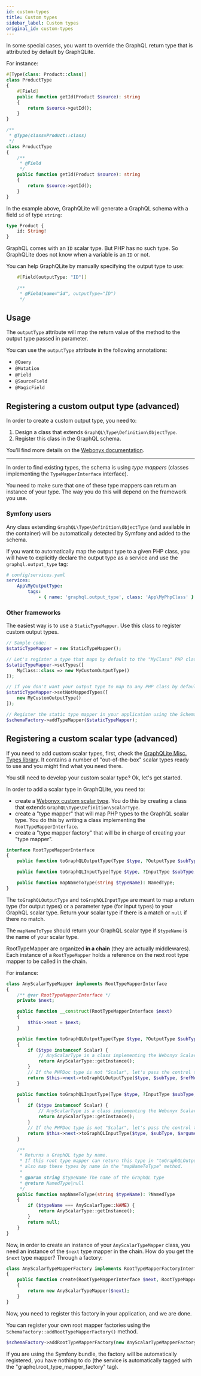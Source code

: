 ```yaml
---
id: custom-types
title: Custom types
sidebar_label: Custom types
original_id: custom-types
---
```


In some special cases, you want to override the GraphQL return type that is attributed by default by GraphQLite.

For instance:

<!--DOCUSAURUS_CODE_TABS-->
<!--PHP 8+-->
```php
#[Type(class: Product::class)]
class ProductType
{
    #[Field]
    public function getId(Product $source): string
    {
        return $source->getId();
    }
}
```
<!--PHP 7+-->
```php
/**
 * @Type(class=Product::class)
 */
class ProductType
{
    /**
     * @Field
     */
    public function getId(Product $source): string
    {
        return $source->getId();
    }
}
```
<!--END_DOCUSAURUS_CODE_TABS-->

In the example above, GraphQLite will generate a GraphQL schema with a field `id` of type `string`:

```graphql
type Product {
    id: String!
}
```

GraphQL comes with an `ID` scalar type. But PHP has no such type. So GraphQLite does not know when a variable
is an `ID` or not.

You can help GraphQLite by manually specifying the output type to use:

<!--DOCUSAURUS_CODE_TABS-->
<!--PHP 8+-->
```php
    #[Field(outputType: "ID")]
``` 
<!--PHP 7+-->
```php
    /**
     * @Field(name="id", outputType="ID")
     */
``` 
<!--END_DOCUSAURUS_CODE_TABS-->

## Usage

The `outputType` attribute will map the return value of the method to the output type passed in parameter.

You can use the `outputType` attribute in the following annotations:

* `@Query`
* `@Mutation`
* `@Field`
* `@SourceField`
* `@MagicField`

## Registering a custom output type (advanced)

In order to create a custom output type, you need to:

1. Design a class that extends `GraphQL\Type\Definition\ObjectType`.
2. Register this class in the GraphQL schema.

You'll find more details on the [Webonyx documentation](https://webonyx.github.io/graphql-php/type-system/object-types/).

---

In order to find existing types, the schema is using *type mappers* (classes implementing the `TypeMapperInterface` interface).

You need to make sure that one of these type mappers can return an instance of your type. The way you do this will depend on the framework
you use.

### Symfony users

Any class extending `GraphQL\Type\Definition\ObjectType` (and available in the container) will be automatically detected 
by Symfony and added to the schema.

If you want to automatically map the output type to a given PHP class, you will have to explicitly declare the output type
as a service and use the `graphql.output_type` tag:

```yaml
# config/services.yaml
services:
    App\MyOutputType:
        tags:
            - { name: 'graphql.output_type', class: 'App\MyPhpClass' }
```

### Other frameworks

The easiest way is to use a `StaticTypeMapper`. Use this class to register custom output types.

```php
// Sample code:
$staticTypeMapper = new StaticTypeMapper();

// Let's register a type that maps by default to the "MyClass" PHP class
$staticTypeMapper->setTypes([
    MyClass::class => new MyCustomOutputType()
]);

// If you don't want your output type to map to any PHP class by default, use:
$staticTypeMapper->setNotMappedTypes([
    new MyCustomOutputType()
]);

// Register the static type mapper in your application using the SchemaFactory instance
$schemaFactory->addTypeMapper($staticTypeMapper);
```

## Registering a custom scalar type (advanced)

If you need to add custom scalar types, first, check the [GraphQLite Misc. Types library](https://github.com/thecodingmachine/graphqlite-misc-types).
It contains a number of "out-of-the-box" scalar types ready to use and you might find what you need there.

You still need to develop your custom scalar type? Ok, let's get started.

In order to add a scalar type in GraphQLite, you need to:

- create a [Webonyx custom scalar type](https://webonyx.github.io/graphql-php/type-system/scalar-types/#writing-custom-scalar-types).
  You do this by creating a class that extends `GraphQL\Type\Definition\ScalarType`.
- create a "type mapper" that will map PHP types to the GraphQL scalar type. You do this by writing a class implementing the `RootTypeMapperInterface`.
- create a "type mapper factory" that will be in charge of creating your "type mapper".

```php
interface RootTypeMapperInterface
{
    public function toGraphQLOutputType(Type $type, ?OutputType $subType, ReflectionMethod $refMethod, DocBlock $docBlockObj): OutputType;

    public function toGraphQLInputType(Type $type, ?InputType $subType, string $argumentName, ReflectionMethod $refMethod, DocBlock $docBlockObj): InputType;

    public function mapNameToType(string $typeName): NamedType;
}
```

The `toGraphQLOutputType` and `toGraphQLInputType` are meant to map a return type (for output types) or a parameter type (for input types)
to your GraphQL scalar type. Return your scalar type if there is a match or `null` if there no match.

The `mapNameToType` should return your GraphQL scalar type if `$typeName` is the name of your scalar type.

RootTypeMapper are organized **in a chain** (they are actually middlewares).
Each instance of a `RootTypeMapper` holds a reference on the next root type mapper to be called in the chain.

For instance:

```php
class AnyScalarTypeMapper implements RootTypeMapperInterface
{
    /** @var RootTypeMapperInterface */
    private $next;

    public function __construct(RootTypeMapperInterface $next)
    {
        $this->next = $next;
    }

    public function toGraphQLOutputType(Type $type, ?OutputType $subType, ReflectionMethod $refMethod, DocBlock $docBlockObj): ?OutputType
    {
        if ($type instanceof Scalar) {
            // AnyScalarType is a class implementing the Webonyx ScalarType type.
            return AnyScalarType::getInstance();
        }
        // If the PHPDoc type is not "Scalar", let's pass the control to the next type mapper in the chain
        return $this->next->toGraphQLOutputType($type, $subType, $refMethod, $docBlockObj);
    }

    public function toGraphQLInputType(Type $type, ?InputType $subType, string $argumentName, ReflectionMethod $refMethod, DocBlock $docBlockObj): ?InputType
    {
        if ($type instanceof Scalar) {
            // AnyScalarType is a class implementing the Webonyx ScalarType type.
            return AnyScalarType::getInstance();
        }
        // If the PHPDoc type is not "Scalar", let's pass the control to the next type mapper in the chain
        return $this->next->toGraphQLInputType($type, $subType, $argumentName, $refMethod, $docBlockObj);
    }

    /**
     * Returns a GraphQL type by name.
     * If this root type mapper can return this type in "toGraphQLOutputType" or "toGraphQLInputType", it should
     * also map these types by name in the "mapNameToType" method.
     *
     * @param string $typeName The name of the GraphQL type
     * @return NamedType|null
     */
    public function mapNameToType(string $typeName): ?NamedType
    {
        if ($typeName === AnyScalarType::NAME) {
            return AnyScalarType::getInstance();
        }
        return null;
    }
}
```

Now, in order to create an instance of your `AnyScalarTypeMapper` class, you need an instance of the `$next` type mapper in the chain.
How do you get the `$next` type mapper? Through a factory:

```php
class AnyScalarTypeMapperFactory implements RootTypeMapperFactoryInterface
{
    public function create(RootTypeMapperInterface $next, RootTypeMapperFactoryContext $context): RootTypeMapperInterface
    {
        return new AnyScalarTypeMapper($next);
    }
}
```

Now, you need to register this factory in your application, and we are done.

You can register your own root mapper factories using the `SchemaFactory::addRootTypeMapperFactory()` method.

```php
$schemaFactory->addRootTypeMapperFactory(new AnyScalarTypeMapperFactory());
```
 
If you are using the Symfony bundle, the factory will be automatically registered, you have nothing to do (the service 
is automatically tagged with the "graphql.root_type_mapper_factory" tag).
